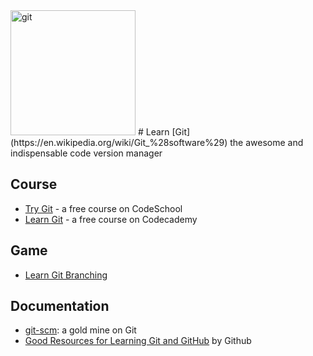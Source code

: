 <img src="https://upload.wikimedia.org/wikipedia/commons/thumb/e/e0/Git-logo.svg/512px-Git-logo.svg.png" alt="git" width="200px"/>
# Learn [Git](https://en.wikipedia.org/wiki/Git_%28software%29)
the awesome and indispensable code version manager

## Course
* [Try Git](https://www.codeschool.com/courses/try-git) - a free course on CodeSchool
* [Learn Git](https://www.codecademy.com/learn/learn-git) - a free course on Codecademy

## Game
* [Learn Git Branching](http://pcottle.github.io/learnGitBranching/)

## Documentation
* [git-scm](https://git-scm.com/): a gold mine on Git
* [Good Resources for Learning Git and GitHub](https://help.github.com/articles/good-resources-for-learning-git-and-github/) by Github
